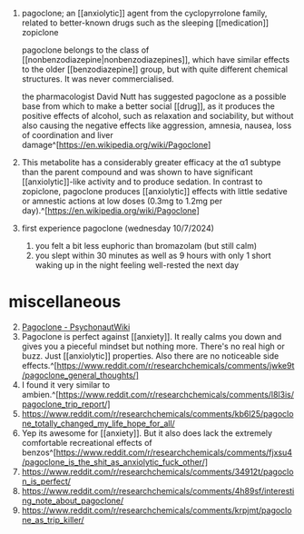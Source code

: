 1. pagoclone; an [[anxiolytic]] agent from the cyclopyrrolone family, related to better-known drugs such as the sleeping [[medication]] zopiclone
   
   pagoclone belongs to the class of [[nonbenzodiazepine|nonbenzodiazepines]], which have similar effects to the older [[benzodiazepine]] group, but with quite different chemical structures. It was never commercialised.
   
   the pharmacologist David Nutt has suggested pagoclone as a possible base from which to make a better social [[drug]], as it produces the positive effects of alcohol, such as relaxation and sociability, but without also causing the negative effects like aggression, amnesia, nausea, loss of coordination and liver damage^[https://en.wikipedia.org/wiki/Pagoclone]
2. This metabolite has a considerably greater efficacy at the α1 subtype than the parent compound and was shown to have significant [[anxiolytic]]-like activity and to produce sedation. In contrast to zopiclone, pagoclone produces [[anxiolytic]] effects with little sedative or amnestic actions at low doses (0.3mg to 1.2mg per day).^[https://en.wikipedia.org/wiki/Pagoclone]
3. first experience pagoclone (wednesday 10/7/2024)
	1. you felt a bit less euphoric than bromazolam (but still calm)
	2. you slept within 30 minutes as well as 9 hours with only 1 short waking up in the night feeling well-rested the next day

# miscellaneous
2. [Pagoclone - PsychonautWiki](https://psychonautwiki.org/w/index.php?title=Pagoclone&oldid=157654)
3. Pagoclone is perfect against [[anxiety]]. It really calms you down and gives you a pieceful mindset but nothing more. There's no real high or buzz. Just [[anxiolytic]] properties. Also there are no noticeable side effects.^[https://www.reddit.com/r/researchchemicals/comments/jwke9t/pagoclone_general_thoughts/]
4. I found it very similar to ambien.^[https://www.reddit.com/r/researchchemicals/comments/l8l3is/pagoclone_trip_report/]
5. https://www.reddit.com/r/researchchemicals/comments/kb6l25/pagoclone_totally_changed_my_life_hope_for_all/
6. Yep its awesome for [[anxiety]]. But it also does lack the extremely comfortable recreational effects of benzos^[https://www.reddit.com/r/researchchemicals/comments/fjxsu4/pagoclone_is_the_shit_as_anxiolytic_fuck_other/]
7. https://www.reddit.com/r/researchchemicals/comments/34912t/pagoclon_is_perfect/
8. https://www.reddit.com/r/researchchemicals/comments/4h89sf/interesting_note_about_pagoclone/
9. https://www.reddit.com/r/researchchemicals/comments/krpjmt/pagoclone_as_trip_killer/